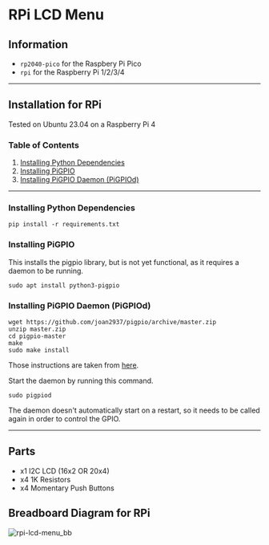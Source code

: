 # RPi LCD Menu
## Information
* `rp2040-pico` for the Raspbery Pi Pico 
* `rpi` for the Raspberry Pi 1/2/3/4
___


## Installation for RPi
Tested on Ubuntu 23.04 on a Raspberry Pi 4

### Table of Contents
1. [Installing Python Dependencies](#installing-python-dependencies)
2. [Installing PiGPIO](#installing-pigpio)
3. [Installing PiGPIO Daemon (PiGPIOd)](#installing-pigpio-daemon-pigpiod)

___

### Installing Python Dependencies
`pip install -r requirements.txt`

### Installing PiGPIO
This installs the pigpio library, but is not yet functional, as it requires a daemon to be running.

`sudo apt install python3-pigpio`

### Installing PiGPIO Daemon (PiGPIOd)
```shell
wget https://github.com/joan2937/pigpio/archive/master.zip
unzip master.zip
cd pigpio-master
make
sudo make install
```

Those instructions are taken from [here](https://abyz.me.uk/rpi/pigpio/download.html).

Start the daemon by running this command.

`sudo pigpiod`

The daemon doesn't automatically start on a restart, so it needs to be called again in order to control the GPIO.

___
## Parts
* x1 I2C LCD (16x2 OR 20x4)
* x4 1K Resistors
* x4 Momentary Push Buttons


## Breadboard Diagram for RPi
![rpi-lcd-menu_bb](https://github.com/syn-chromatic/rpi-lcd-menu/assets/68112904/6937a6d6-2d49-41e1-a1cf-360e7b928617)



